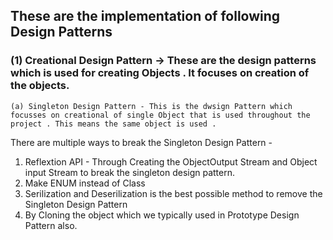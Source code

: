 ## These are the implementation of following Design Patterns

### (1) Creational Design Pattern -> These are the design patterns which is used for creating Objects . It focuses on creation of the objects.

    
    (a) Singleton Design Pattern - This is the dwsign Pattern which focusses on creational of single Object that is used throughout the project . This means the same object is used .
   
There are multiple ways to break the Singleton Design Pattern - 
1) Reflextion API - Through Creating the ObjectOutput Stream and Object input Stream to break the singleton design pattern.
2) Make ENUM instead of Class
3) Serilization and Deserilization is the best possible method to remove the Singleton Design Pattern
4) By Cloning the object which we typically used in Prototype Design Pattern also.